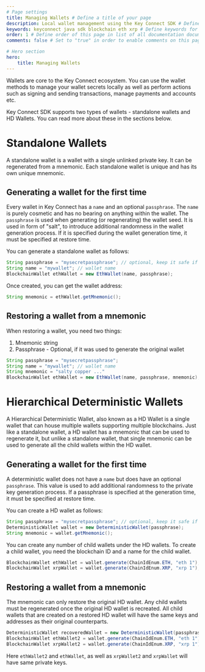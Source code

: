 ```yaml
---
# Page settings
title: Managing Wallets # Define a title of your page
description: Local wallet management using the Key Connect SDK # Define a description of your page
keywords: keyconnect java sdk blockchain eth xrp # Define keywords for search engines
order: 1 # Define order of this page in list of all documentation documents
comments: false # Set to "true" in order to enable comments on this page. Make sure you properly setup "disqus_forum_shortname" variable in "_config.yml"

# Hero section
hero:
    title: Managing Wallets
---
```


Wallets are core to the Key Connect ecosystem. You can use the wallet methods to manage your wallet secrets locally as well as perform actions such as signing and sending transactions, manage payments and accounts etc. 

Key Connect SDK supports two types of wallets - standalone wallets and HD Wallets. You can read more about these in the sections below.

# Standalone Wallets

A standalone wallet is a wallet with a single unlinked private key. It can be regenerated from a mnemonic. Each standalone wallet is unique and has its own unique mnemonic.

## Generating a wallet for the first time

Every wallet in Key Connect has a `name` and an optional `passphrase`. The `name` is purely cosmetic and has no bearing on anything within the wallet. The `passphrase` is used when generating (or regenerating) the wallet seed. It is used in form of "salt", to introduce additional randomness in the wallet generation process. If it is specified during the wallet generation time, it must be specified at restore time.

You can generate a standalone wallet as follows:

```java
String passphrase = "mysecretpassphrase"; // optional, keep it safe if defined
String name = "mywallet"; // wallet name
BlockchainWallet ethWallet = new EthWallet(name, passphrase);
```

Once created, you can get the wallet address:

```java
String mnemonic = ethWallet.getMnemonic();
```

## Restoring a wallet from a mnemonic

When restoring a wallet, you need two things:

1. Mnemonic string
2. Passphrase - Optional, if it was used to generate the original wallet

```java
String passphrase = "mysecretpassphrase";
String name = "mywallet"; // wallet name
String mnemonic = "salty copper ..."
BlockchainWallet ethWallet = new EthWallet(name, passphrase, mnemonic);
```

# Hierarchical Deterministic Wallets

A Hierarchical Deterministic Wallet, also known as a HD Wallet is a single wallet that can house multiple wallets supporting multiple blockchains. Just like a standalone wallet, a HD wallet has a mnemonic that can be used to regenerate it, but unlike a standalone wallet, that single mnemonic can be used to generate all the child wallets within the HD wallet.

## Generating a wallet for the first time

A deterministic wallet does not have a `name` but does have an optional `passphrase`. This value is used to add additional randomness to the private key generation process. If a passphrase is specified at the generation time, it must be specified at restore time.

You can create a HD wallet as follows:

```java
String passphrase = "mysecretpassphrase"; // optional, keep it safe if defined
DeterministicWallet wallet = new DeterministicWallet(passphrase);
String mnemonic = wallet.getMnemonic();
```

You can create any number of child wallets under the HD wallets. To create a child wallet, you need the blockchain ID and a name for the child wallet.

```java
BlockchainWallet ethWallet = wallet.generate(ChainIdEnum.ETH, "eth 1");
BlockchainWallet xrpWallet = wallet.generate(ChainIdEnum.XRP, "xrp 1");
```

## Restoring a wallet from a mnemonic

The mnemonic can only restore the original HD wallet. Any child wallets must be regenerated once the original HD wallet is recreated. All child wallets that are created on a restored HD wallet will have the same keys and addresses as their original counterparts.

```java
DeterministicWallet recoveredWallet = new DeterministicWallet(passphrase, mnemonicCode);
BlockchainWallet ethWallet2 = wallet.generate(ChainIdEnum.ETH, "eth 1");
BlockchainWallet xrpWallet2 = wallet.generate(ChainIdEnum.XRP, "xrp 1");
```

Here `ethWallet2` and `ethWallet`, as well as `xrpWallet2` and `xrpWallet` will have same private keys.

